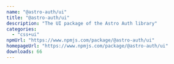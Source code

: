 ```yaml
---
name: "@astro-auth/ui"
title: "@astro-auth/ui"
description: "The UI package of the Astro Auth library"
categories:
  - "css+ui"
npmUrl: "https://www.npmjs.com/package/@astro-auth/ui"
homepageUrl: "https://www.npmjs.com/package/@astro-auth/ui"
downloads: 66
---
```


